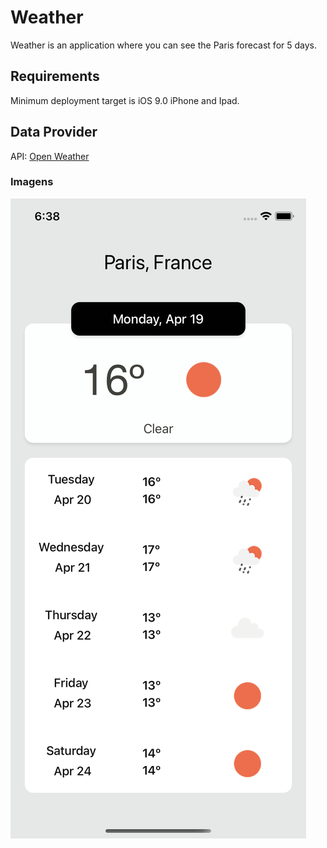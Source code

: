 # Weather 

Weather is an application where you can see the Paris forecast for 5 days.

## Requirements
Minimum deployment target is iOS 9.0 iPhone and Ipad.
 
## Data Provider 
API: 
[Open Weather](https://openweathermap.org/forecast5#5days)

### Imagens 
![Screenshot](screenshot1.png) 
